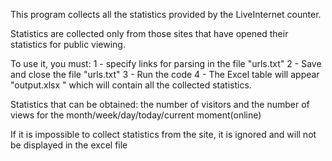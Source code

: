 This program collects all the statistics provided by the LiveInternet counter.

Statistics are collected only from those sites that have opened their statistics for public viewing.

To use it, you must:
1 - specify links for parsing in the file "urls.txt"
2 - Save and close the file "urls.txt"
3 - Run the code
4 - The Excel table will appear "output.xlsx " which will contain all the collected statistics.

Statistics that can be obtained: the number of visitors and the number of views for the month/week/day/today/current moment(online)

If it is impossible to collect statistics from the site, it is ignored and will not be displayed in the excel file


